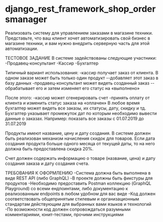# django_rest_framework_shop_ordersmanager

Реализовать систему для управлением заказами в магазине техники. 
Представьте, что ваш клиент хочет автоматизировать свой бизнес в магазине техники, 
и вам нужно внедрить серверную часть для этой автоматизации.


ТЕСТОВОЕ ЗАДАНИЕ
В системе задействованы следующие участники:
-Продавец-консультант
-Кассир
-Бухгалтер

Типичный вариант использования:
-кассир получает заказ от клиента. В одном заказе может быть только один продукт
--добавляет этот заказ в базу данных
-продавец-консультант может видеть созданный заказ
--обрабатывает его и затем изменяет его статус на «выполнено»

После этого:
-кассир может сгенерировать счет
-принять оплату от клиента и изменить статус заказа на «оплачен»
В любое время бухгалтер может видеть все заказы, их статусы, дату, скидку и тд.
Бухгалтер указывает промежуток дат по которым необходимо вывести данные о заказах.
Например: показать все заказы с 01.07.2019 до 31.07.2019

Продукты имеют название, цену и дату создания. 
В системе должен быть реализован механизм начисления скидок для товаров. 
Если дата создания продукта больше одного месяца от текущей даты, 
то на него должна быть предоставлена скидка 20%.

Счет должен содержать информацию о товаре (название, цена) и дату создания заказа и
дату создания счета.

ТРЕБОВАНИЯ К ОФОРМЛЕНИЮ
-Система должна быть выполнена в виде REST API (либо GraphQL)
-В проекте должны быть фикстуры для продуктов
-Необходимо предоставить Postman коллекцию (GraphQL Playground) со всеми ендпоинтами, 
либо документацию к реализованным endpoints в любом удобном для вас виде
-Код должен соответствовать общепринятым стилевым и организационным
стандартам действующим для выбранных вами языков и технологий
-По возможности код должен сопровождаться разумными комментариями,
юнит-тестами, прочими инструкциями
